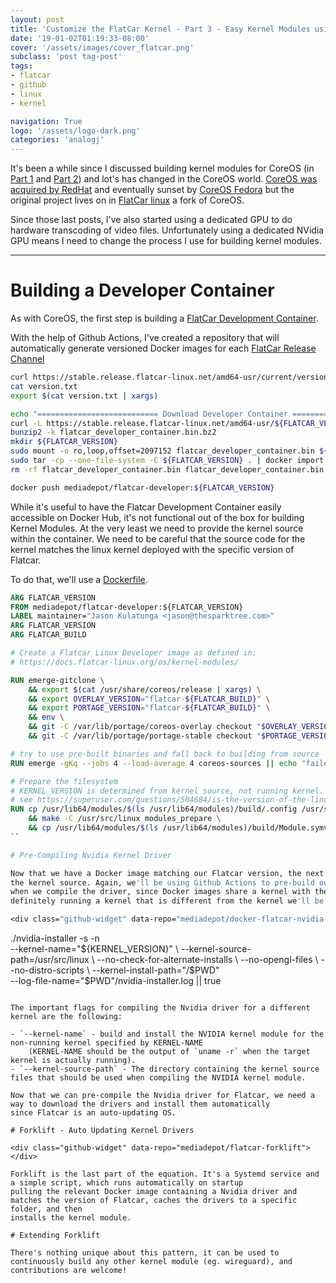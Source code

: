 ```yaml
---
layout: post
title: 'Customize the FlatCar Kernel - Part 3 - Easy Kernel Modules using Forklift'
date: '19-01-02T01:19:33-08:00'
cover: '/assets/images/cover_flatcar.png'
subclass: 'post tag-post'
tags:
- flatcar
- github
- linux
- kernel

navigation: True
logo: '/assets/logo-dark.png'
categories: 'analogj'
---
```


It's been a while since I discussed building kernel modules for CoreOS (in [Part 1](https://blog.thesparktree.com/customize-coreos-kernel-part-1) and [Part 2](https://blog.thesparktree.com/customize-coreos-kernel-part-2))
and lot's has changed in the CoreOS world. [CoreOS was acquired by RedHat](https://www.redhat.com/en/about/press-releases/red-hat-acquire-coreos-expanding-its-kubernetes-and-containers-leadership) and eventually sunset by
[CoreOS Fedora](https://docs.fedoraproject.org/en-US/fedora-coreos/faq/) but the original project lives on in [FlatCar linux](https://kinvolk.io/blog/2018/03/announcing-the-flatcar-linux-project/)
a fork of CoreOS.

Since those last posts, I've also started using a dedicated GPU to do hardware transcoding of video files. Unfortunately
using a dedicated NVidia GPU means I need to change the process I use for building kernel modules.

---

# Building a Developer Container

As with CoreOS, the first step is building a [FlatCar Development Container](https://docs.flatcar-linux.org/os/kernel-modules/).

<div class="github-widget" data-repo="mediadepot/docker-flatcar-developer"></div>

With the help of Github Actions, I've created a repository that will automatically generate versioned Docker images for each
[FlatCar Release Channel](https://www.flatcar-linux.org/releases/)

```bash
curl https://stable.release.flatcar-linux.net/amd64-usr/current/version.txt -o version.txt
cat version.txt
export $(cat version.txt | xargs)

echo "=========================== Download Developer Container ==========================="
curl -L https://stable.release.flatcar-linux.net/amd64-usr/${FLATCAR_VERSION}/flatcar_developer_container.bin.bz2 -o flatcar_developer_container.bin.bz2
bunzip2 -k flatcar_developer_container.bin.bz2
mkdir ${FLATCAR_VERSION}
sudo mount -o ro,loop,offset=2097152 flatcar_developer_container.bin ${FLATCAR_VERSION}
sudo tar -cp --one-file-system -C ${FLATCAR_VERSION} . | docker import - mediadepot/flatcar-developer:${FLATCAR_VERSION}
rm -rf flatcar_developer_container.bin flatcar_developer_container.bin.bz2

docker push mediadepot/flatcar-developer:${FLATCAR_VERSION}
```

While it's useful to have the Flatcar Development Container easily accessible on Docker Hub, it's not functional out of
the box for building Kernel Modules. At the very least we need to provide the kernel source within the container.
We need to be careful that the source code for the kernel matches the linux kernel deployed with the specific version of
Flatcar.

To do that, we'll use a [Dockerfile](https://github.com/mediadepot/docker-flatcar-developer/blob/master/Dockerfile).

```Dockerfile
ARG FLATCAR_VERSION
FROM mediadepot/flatcar-developer:${FLATCAR_VERSION}
LABEL maintainer="Jason Kulatunga <jason@thesparktree.com>"
ARG FLATCAR_VERSION
ARG FLATCAR_BUILD

# Create a Flatcar Linux Developer image as defined in:
# https://docs.flatcar-linux.org/os/kernel-modules/

RUN emerge-gitclone \
    && export $(cat /usr/share/coreos/release | xargs) \
    && export OVERLAY_VERSION="flatcar-${FLATCAR_BUILD}" \
    && export PORTAGE_VERSION="flatcar-${FLATCAR_BUILD}" \
    && env \
    && git -C /var/lib/portage/coreos-overlay checkout "$OVERLAY_VERSION" \
    && git -C /var/lib/portage/portage-stable checkout "$PORTAGE_VERSION"

# try to use pre-built binaries and fall back to building from source
RUN emerge -gKq --jobs 4 --load-average 4 coreos-sources || echo "failed to download binaries, fallback build from source:" && emerge -q --jobs 4 --load-average 4 coreos-sources

# Prepare the filesystem
# KERNEL_VERSION is determined from kernel source, not running kernel.
# see https://superuser.com/questions/504684/is-the-version-of-the-linux-kernel-listed-in-the-source-some-where
RUN cp /usr/lib64/modules/$(ls /usr/lib64/modules)/build/.config /usr/src/linux/ \
    && make -C /usr/src/linux modules_prepare \
    && cp /usr/lib64/modules/$(ls /usr/lib64/modules)/build/Module.symvers /usr/src/linux/
``

# Pre-Compiling Nvidia Kernel Driver

Now that we have a Docker image matching our Flatcar version, the next thing we need to do is build the Nvidia Drivers against
the kernel source. Again, we'll be using Github Actions to pre-build our Docker image, meaning we need to take special care
when we compile the driver, since Docker images share a kernel with the host machine, and the Github Action server is
definitely running a kernel that is different from the kernel we'll be running on our actual Flatcar host.

<div class="github-widget" data-repo="mediadepot/docker-flatcar-nvidia-driver"></div>

```
./nvidia-installer -s -n \
  --kernel-name="${KERNEL_VERSION}" \
  --kernel-source-path=/usr/src/linux \
  --no-check-for-alternate-installs \
  --no-opengl-files \
  --no-distro-scripts \
  --kernel-install-path="/$PWD" \
  --log-file-name="$PWD"/nvidia-installer.log || true
```

The important flags for compiling the Nvidia driver for a different kernel are the following:

- `--kernel-name` - build and install the NVIDIA kernel module for the non-running kernel specified by KERNEL-NAME
    (KERNEL-NAME should be the output of `uname -r` when the target kernel is actually running).
- `--kernel-source-path` - The directory containing the kernel source files that should be used when compiling the NVIDIA kernel module.

Now that we can pre-compile the Nvidia driver for Flatcar, we need a way to download the drivers and install them automatically
since Flatcar is an auto-updating OS.

# Forklift - Auto Updating Kernel Drivers

<div class="github-widget" data-repo="mediadepot/flatcar-forklift"></div>

Forklift is the last part of the equation. It's a Systemd service and a simple script, which runs automatically on startup
pulling the relevant Docker image containing a Nvidia driver and matches the version of Flatcar, caches the drivers to a specific folder, and then
installs the kernel module.

# Extending Forklift

There's nothing unique about this pattern, it can be used to continuously build any other kernel module (eg. wireguard), and
contributions are welcome!


